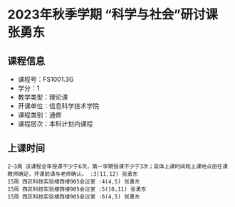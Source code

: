 # 2023年秋季学期 “科学与社会”研讨课 张勇东






## 课程信息

- 课程号：FS1001.3G
- 学分：1
- 教学类型：理论课
- 开课单位：信息科学技术学院
- 课程类别：通修
- 课程层次：本科计划内课程

## 上课时间

```
2~3周 该课程全年授课不少于6次，第一学期授课不少于3次；具体上课时间和上课地点由任课教师确定，开课前请与老师确认。 :3(11,12) 张勇东
15周 西区科技实验楼西楼905会议室 :4(4,5) 张勇东
15周 西区科技实验楼西楼905会议室 :5(10,11) 张勇东
15周 西区科技实验楼西楼905会议室 :6(4,5) 张勇东
```

